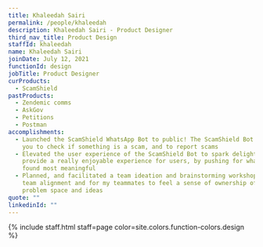 ```yaml
---
title: Khaleedah Sairi
permalink: /people/khaleedah
description: Khaleedah Sairi - Product Designer
third_nav_title: Product Design
staffId: khaleedah
name: Khaleedah Sairi
joinDate: July 12, 2021
functionId: design
jobTitle: Product Designer
curProducts:
  - ScamShield
pastProducts:
  - Zendemic comms
  - AskGov
  - Petitions
  - Postman
accomplishments:
  - Launched the ScamShield WhatsApp Bot to public! The ScamShield Bot allows
    you to check if something is a scam, and to report scams
  - Elevated the user experience of the ScamShield Bot to spark delight and
    provide a really enjoyable experience for users, by pushing for what users
    found most meaningful
  - Planned, and facilitated a team ideation and brainstorming workshop to get
    team alignment and for my teammates to feel a sense of ownership of the
    problem space and ideas
quote: ""
linkedinId: ""
---
```


{% include staff.html staff=page color=site.colors.function-colors.design %}
